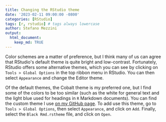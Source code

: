 ```yaml
---
title: Changing the RStudio theme
date: '2023-02-11 09:00:00 -0800'
categories: [RStudio]
tags: [r, rstudio] # tags always lowercase
author: Stefano Mezzini
output:
  html_document:
    keep_md: TRUE
---
```




Color schemes are a matter of preference, but I think many of us can agree that RStudio's default theme is quite bright and low-contrast. Fortunately, RStudio offers some alternative themes, which you can see by clicking on `Tools > Global Options` in the top ribbon menu in RStudio. You can then select `Appearance` and change the Editor theme.

Of the default themes, the Cobalt theme is my preferred one, but I find some of the colors to be too similar (such as the white for general text and the light blue used for headings in `R` Markdown documents). You can find the custom theme I use [on my GitHub page](https://github.com/StefanoMezzini/misc/blob/main/Black%20Rmd.rstheme). To add use this theme, go to `Tools > Global Options`, then select `Appearance`, and click on `Add`. Finally, select the `Black Rmd.rstheme` file, and click on `Open`.


